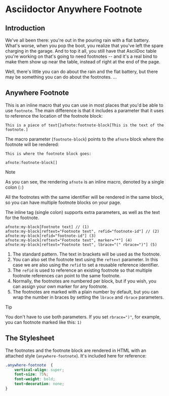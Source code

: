 # Asciidoctor Anywhere Footnote

## Introduction

We've all been there: you're out in the pouring rain with a flat battery.
What's worse, when you pop the boot, you realize that you've left the spare charging in the garage.
And to top it all, you still have that AsciiDoc table you're working on that's going to need footnotes
-- and it's a real bind to make them show up near the table, instead of right at the end of the page.

Well, there's little you can do about the rain and the flat battery, but there may be something you can do about the footnotes. …

## Anywhere Footnote

This is an inline macro that you can use in most places that you'd be able to use `footnote`.
The main difference is that it includes a parameter that it uses to reference the location of the footnote block:

```asciidoc
This is a piece of text{}afnote:footnote-block[This is the text of the footnote.]
```


The macro parameter (`footnote-block`) points to the `afnote` block where the footnote will be rendered:

```asciidoc
This is where the footnote block goes:

afnote:footnote-block[]
```

> [!NOTE]
> As you can see, the rendering `afnote` is an inline macro, denoted by a single colon (`:`)

All the footnotes with the same identifier will be rendered in the same block,
so you can have multiple footnote blocks on your page.

The inline tag (single colon) supports extra parameters, as well as the text for the footnote.

```
afnote:my-block[Footnote text] // (1)
afnote:my-block[reftext="Footnote text", refid="footnote-id"] // (2)
afnote:my-block[refid="footnote-id"] (3)
afnote:my-block[reftext="Footnote text", marker="*"] (4)
afnote:my-block[reftext="Footnote text", lbrace="(" rbrace=")"] (5)
```


1. The standard pattern. The text in brackets will be used as the footnote.
2. You can also set the footnote text using the `reftext` parameter. In this case we are also using the `refid` to set a reusable reference identifier.
3. The `refid` is used to reference an existing footnote so that multiple footnote references can point to the same footnote.
4. Normally, the footnotes are numbered per block, but if you wish, you can assign your own marker for any footnote.
5. The footnotes are marked with a plain number by default, but you can wrap the number in braces by setting the `lbrace` and `rbrace` parameters.

> [!TIP] 
> You don't have to use both parameters. If you set `rbrace=")"`, for example, you can footnote marked like this: `1)`

## The Stylesheet

The footnotes and the footnote block are rendered in HTML with an attached style (`anywhere-footnote`).
It's included here for reference:

```css
.anywhere-footnote  {
    vertical-align: super;
    font-size: 75%;
    font-weight: bold;
    text-decoration: none;
}
```
